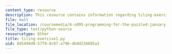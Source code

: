 ```yaml
---
content_type: resource
description: This resource contains information regarding tiling-exercise1.py.
file: null
file_location: /coursemedia/6-s095-programming-for-the-puzzled-january-iap-2018/8d5494d057f9dc97a796dbdd234685a3_tiling-exercise1.py
file_type: text/python-source
resourcetype: Other
title: tiling-exercise1.py
uid: 8d5494d0-57f9-dc97-a796-dbdd234685a3
---
```

